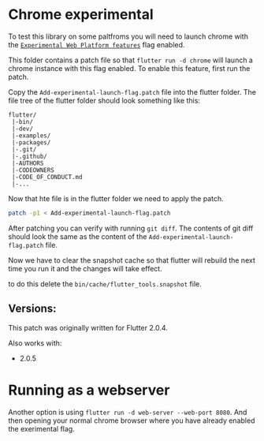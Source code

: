 # Chrome experimental

To test this library on some paltfroms you will need to launch chrome with the
[`Experimental Web Platform features`](chrome://flags/#enable-experimental-web-platform-features) flag enabled.

This folder contains a patch file so that `flutter run -d chrome` will launch a chrome instance with this flag enabled.
To enable this feature, first run the patch.

Copy the `Add-experimental-launch-flag.patch` file into the flutter folder. The file tree of the flutter folder should
look something like this:

```text
flutter/
 |-bin/
 |-dev/
 |-examples/
 |-packages/
 |-.git/
 |-.github/
 |-AUTHORS
 |-CODEOWNERS
 |-CODE_OF_CONDUCT.md
 |-...
```

Now that hte file is in the flutter folder we need to apply the patch.

```bash
patch -p1 < Add-experimental-launch-flag.patch
```

After patching you can verify with running `git diff`. The contents of git diff should look the same as the content of
the `Add-experimental-launch-flag.patch` file.

Now we have to clear the snapshot cache so that flutter will rebuild the next time you run it and the changes will take
effect.

to do this delete the `bin/cache/flutter_tools.snapshot` file.

## Versions:

This patch was originally written for Flutter 2.0.4.

Also works with:
 - 2.0.5

# Running as a webserver

Another option is using `flutter run -d web-server --web-port 8080`. And then opening your normal chrome browser where
you have already enabled the exerimental flag.
